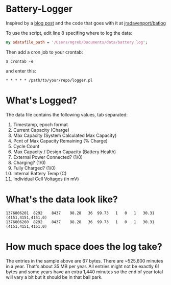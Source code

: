 Battery-Logger
==============

Inspired by a [blog post](http://www.ifweassume.com/2013/08/the-de-evolution-of-my-laptop-battery.html) and the code that goes with it at [jradavenport/batlog](https://github.com/jradavenport/batlog)

To use the script, edit line 8 specifing where to log the data:

```perl
my $datafile_path = '/Users/mgreb/Documents/data/battery.log';
```

Then add a cron job to your crontab:

    $ crontab -e

and enter this:

    * * * * * /path/to/your/repo/logger.pl

What's Logged?
==============

The data file contains the following values, tab separated:

1. Timestamp, epoch format
1. Current Capacity (Charge)
1. Max Capacity (System Calculated Max Capacity)
1. Pcnt of Max Capacity Remaining (% Charge)
1. Cycle Count
1. Max Capacity / Design Capacity (Battery Health)
1. External Power Connected? (1/0)
1. Charging? (1/0)
1. Fully Charged? (1/0)
1. Internal Battery Temp (C)
1. Individual Cell Voltages (in mV)

What's the data look like?
==========================
```
1376806201	8292	8437	98.28	36	99.73	1	0	1	30.31	(4151,4151,4151,0)
1376806260	8292	8437	98.28	36	99.73	1	0	1	30.31	(4151,4151,4151,0)
```

How much space does the log take?
=================================
The entries in the sample above are 67 bytes.  There are ~525,600 minutes in a year.  That's about 35 MB per year.  All entries might not be exactly 61 bytes
and some years have an extra 1,440 minutes so the end of year total will vary
a bit but it should be in that ball park.
